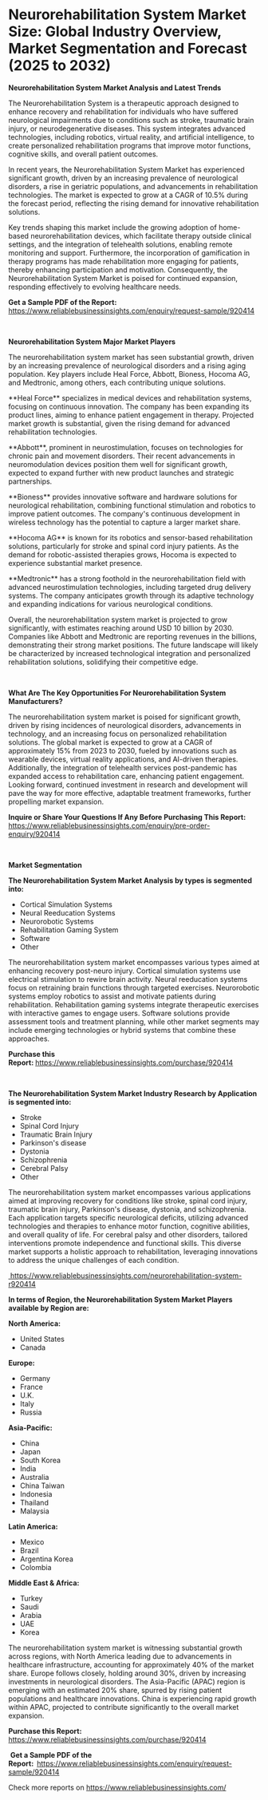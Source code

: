 <p><h1>Neurorehabilitation System Market Size: Global Industry Overview, Market Segmentation and Forecast (2025 to 2032)</h1></p><p><strong>Neurorehabilitation System Market Analysis and Latest Trends</strong></p>
<p><p>The Neurorehabilitation System is a therapeutic approach designed to enhance recovery and rehabilitation for individuals who have suffered neurological impairments due to conditions such as stroke, traumatic brain injury, or neurodegenerative diseases. This system integrates advanced technologies, including robotics, virtual reality, and artificial intelligence, to create personalized rehabilitation programs that improve motor functions, cognitive skills, and overall patient outcomes.</p><p>In recent years, the Neurorehabilitation System Market has experienced significant growth, driven by an increasing prevalence of neurological disorders, a rise in geriatric populations, and advancements in rehabilitation technologies. The market is expected to grow at a CAGR of 10.5% during the forecast period, reflecting the rising demand for innovative rehabilitation solutions.</p><p>Key trends shaping this market include the growing adoption of home-based neurorehabilitation devices, which facilitate therapy outside clinical settings, and the integration of telehealth solutions, enabling remote monitoring and support. Furthermore, the incorporation of gamification in therapy programs has made rehabilitation more engaging for patients, thereby enhancing participation and motivation. Consequently, the Neurorehabilitation System Market is poised for continued expansion, responding effectively to evolving healthcare needs.</p></p>
<p><strong>Get a Sample PDF of the Report:&nbsp;</strong> <a href="https://www.reliablebusinessinsights.com/enquiry/request-sample/920414?utm_campaign=2983&utm_medium=2&utm_source=Github&utm_content=ia&utm_term=07032025&utm_id=neurorehabilitation-system">https://www.reliablebusinessinsights.com/enquiry/request-sample/920414</a></p>
<p>&nbsp;</p>
<p><strong>Neurorehabilitation System Major Market Players</strong></p>
<p><p>The neurorehabilitation system market has seen substantial growth, driven by an increasing prevalence of neurological disorders and a rising aging population. Key players include Heal Force, Abbott, Bioness, Hocoma AG, and Medtronic, among others, each contributing unique solutions.</p><p>**Heal Force** specializes in medical devices and rehabilitation systems, focusing on continuous innovation. The company has been expanding its product lines, aiming to enhance patient engagement in therapy. Projected market growth is substantial, given the rising demand for advanced rehabilitation technologies.</p><p>**Abbott**, prominent in neurostimulation, focuses on technologies for chronic pain and movement disorders. Their recent advancements in neuromodulation devices position them well for significant growth, expected to expand further with new product launches and strategic partnerships.</p><p>**Bioness** provides innovative software and hardware solutions for neurological rehabilitation, combining functional stimulation and robotics to improve patient outcomes. The company's continuous development in wireless technology has the potential to capture a larger market share.</p><p>**Hocoma AG** is known for its robotics and sensor-based rehabilitation solutions, particularly for stroke and spinal cord injury patients. As the demand for robotic-assisted therapies grows, Hocoma is expected to experience substantial market presence.</p><p>**Medtronic** has a strong foothold in the neurorehabilitation field with advanced neurostimulation technologies, including targeted drug delivery systems. The company anticipates growth through its adaptive technology and expanding indications for various neurological conditions.</p><p>Overall, the neurorehabilitation system market is projected to grow significantly, with estimates reaching around USD 10 billion by 2030. Companies like Abbott and Medtronic are reporting revenues in the billions, demonstrating their strong market positions. The future landscape will likely be characterized by increased technological integration and personalized rehabilitation solutions, solidifying their competitive edge.</p></p>
<p>&nbsp;</p>
<p><strong>What Are The Key Opportunities For Neurorehabilitation System Manufacturers?</strong></p>
<p><p>The neurorehabilitation system market is poised for significant growth, driven by rising incidences of neurological disorders, advancements in technology, and an increasing focus on personalized rehabilitation solutions. The global market is expected to grow at a CAGR of approximately 15% from 2023 to 2030, fueled by innovations such as wearable devices, virtual reality applications, and AI-driven therapies. Additionally, the integration of telehealth services post-pandemic has expanded access to rehabilitation care, enhancing patient engagement. Looking forward, continued investment in research and development will pave the way for more effective, adaptable treatment frameworks, further propelling market expansion.</p></p>
<p><strong>Inquire or Share Your Questions If Any Before Purchasing This Report:</strong> <a href="https://www.reliablebusinessinsights.com/enquiry/pre-order-enquiry/920414?utm_campaign=2983&utm_medium=2&utm_source=Github&utm_content=ia&utm_term=07032025&utm_id=neurorehabilitation-system">https://www.reliablebusinessinsights.com/enquiry/pre-order-enquiry/920414</a></p>
<p>&nbsp;</p>
<p><strong>Market Segmentation</strong></p>
<p><strong>The Neurorehabilitation System Market Analysis by types is segmented into:</strong></p>
<p><ul><li>Cortical Simulation Systems</li><li>Neural Reeducation Systems</li><li>Neurorobotic Systems</li><li>Rehabilitation Gaming System</li><li>Software</li><li>Other</li></ul></p>
<p><p>The neurorehabilitation system market encompasses various types aimed at enhancing recovery post-neuro injury. Cortical simulation systems use electrical stimulation to rewire brain activity. Neural reeducation systems focus on retraining brain functions through targeted exercises. Neurorobotic systems employ robotics to assist and motivate patients during rehabilitation. Rehabilitation gaming systems integrate therapeutic exercises with interactive games to engage users. Software solutions provide assessment tools and treatment planning, while other market segments may include emerging technologies or hybrid systems that combine these approaches.</p></p>
<p><strong>Purchase this Report:&nbsp;</strong><a href="https://www.reliablebusinessinsights.com/purchase/920414?utm_campaign=2983&utm_medium=2&utm_source=Github&utm_content=ia&utm_term=07032025&utm_id=neurorehabilitation-system">https://www.reliablebusinessinsights.com/purchase/920414</a></p>
<p>&nbsp;</p>
<p><strong>The Neurorehabilitation System Market Industry Research by Application is segmented into:</strong></p>
<p><ul><li>Stroke</li><li>Spinal Cord Injury</li><li>Traumatic Brain Injury</li><li>Parkinson's disease</li><li>Dystonia</li><li>Schizophrenia</li><li>Cerebral Palsy</li><li>Other</li></ul></p>
<p><p>The neurorehabilitation system market encompasses various applications aimed at improving recovery for conditions like stroke, spinal cord injury, traumatic brain injury, Parkinson's disease, dystonia, and schizophrenia. Each application targets specific neurological deficits, utilizing advanced technologies and therapies to enhance motor function, cognitive abilities, and overall quality of life. For cerebral palsy and other disorders, tailored interventions promote independence and functional skills. This diverse market supports a holistic approach to rehabilitation, leveraging innovations to address the unique challenges of each condition.</p></p>
<p><a href="https://www.reliablebusinessinsights.com/neurorehabilitation-system-r920414?utm_campaign=2983&utm_medium=2&utm_source=Github&utm_content=ia&utm_term=07032025&utm_id=neurorehabilitation-system">&nbsp;https://www.reliablebusinessinsights.com/neurorehabilitation-system-r920414</a></p>
<p><strong>In terms of Region, the Neurorehabilitation System Market Players available by Region are:</strong></p>
<p>
    <p> <strong> North America: </strong>
        <ul>
            <li>United States</li>
            <li>Canada</li>
        </ul>
        </p> 
    <p> <strong> Europe: </strong>
        <ul>
            <li>Germany</li>
            <li>France</li>
            <li>U.K.</li>
            <li>Italy</li>
            <li>Russia</li>
        </ul>
        </p> 
    <p> <strong> Asia-Pacific: </strong>
        <ul>
            <li>China</li>
            <li>Japan</li>
            <li>South Korea</li>
            <li>India</li>
            <li>Australia</li>
            <li>China Taiwan</li>
            <li>Indonesia</li>
            <li>Thailand</li>
            <li>Malaysia</li>
        </ul>
        </p> 
    <p> <strong> Latin America: </strong>
        <ul>
            <li>Mexico</li>
            <li>Brazil</li>
            <li>Argentina Korea</li>
            <li>Colombia</li>
        </ul>
        </p> 
    <p> <strong> Middle East & Africa: </strong>
        <ul>
            <li>Turkey</li>
            <li>Saudi</li>
            <li>Arabia</li>
            <li>UAE</li>
            <li>Korea</li>
        </ul>
    </p>
    </p>
<p><p>The neurorehabilitation system market is witnessing substantial growth across regions, with North America leading due to advancements in healthcare infrastructure, accounting for approximately 40% of the market share. Europe follows closely, holding around 30%, driven by increasing investments in neurological disorders. The Asia-Pacific (APAC) region is emerging with an estimated 20% share, spurred by rising patient populations and healthcare innovations. China is experiencing rapid growth within APAC, projected to contribute significantly to the overall market expansion.</p></p>
<p><strong>Purchase this Report: </strong><a href="https://www.reliablebusinessinsights.com/purchase/920414?utm_campaign=2983&utm_medium=2&utm_source=Github&utm_content=ia&utm_term=07032025&utm_id=neurorehabilitation-system">https://www.reliablebusinessinsights.com/purchase/920414</a></p>
<p>&nbsp;<strong>Get a Sample PDF of the Report:&nbsp;&nbsp;</strong><a href="https://www.reliablebusinessinsights.com/enquiry/request-sample/920414?utm_campaign=2983&utm_medium=2&utm_source=Github&utm_content=ia&utm_term=07032025&utm_id=neurorehabilitation-system">https://www.reliablebusinessinsights.com/enquiry/request-sample/920414</a></p>
<p><strong></strong></p>
<p>Check more reports on <a href="https://www.reliablebusinessinsights.com/?utm_campaign=2983&utm_medium=2&utm_source=Github&utm_content=ia&utm_term=07032025&utm_id=neurorehabilitation-system">https://www.reliablebusinessinsights.com/</a></p>